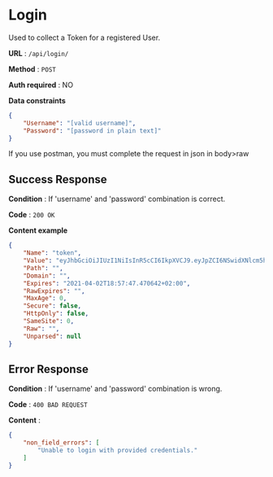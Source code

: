 # Login

Used to collect a Token for a registered User.

**URL** : `/api/login/`

**Method** : `POST`

**Auth required** : NO

**Data constraints**

```json
{
    "Username": "[valid username]",
    "Password": "[password in plain text]"
}
```
If you use postman, you must complete the request in json in body>raw


## Success Response

**Condition** : If 'username' and 'password' combination is correct.

**Code** : `200 OK`

**Content example**

```json
{
    "Name": "token",
    "Value": "eyJhbGciOiJIUzI1NiIsInR5cCI6IkpXVCJ9.eyJpZCI6NSwidXNlcm5hbWUiOiJnbWFyY2VsIiwicm9sZSI6MCwiZXhwIjoxNjE3MzgyNjY3fQ.2ziZ5UH8tU8sftYy1yKQ81Q4kFswKIx0vSKVm8GNGKo",
    "Path": "",
    "Domain": "",
    "Expires": "2021-04-02T18:57:47.470642+02:00",
    "RawExpires": "",
    "MaxAge": 0,
    "Secure": false,
    "HttpOnly": false,
    "SameSite": 0,
    "Raw": "",
    "Unparsed": null
}
```

## Error Response

**Condition** : If 'username' and 'password' combination is wrong.

**Code** : `400 BAD REQUEST`

**Content** :

```json
{
    "non_field_errors": [
        "Unable to login with provided credentials."
    ]
}
```
